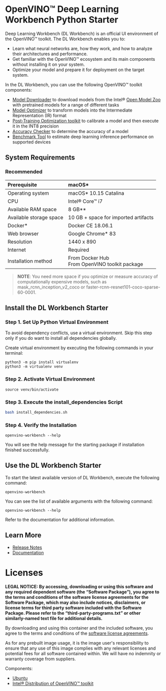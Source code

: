 # OpenVINO™ Deep Learning Workbench Python Starter

Deep Learning Workbench (DL Workbench) is an official UI environment of the OpenVINO™ toolkit.
The DL Workbench enables you to:

- Learn what neural networks are, how they work, and how to analyze their architectures and performance.
- Get familiar with the OpenVINO™ ecosystem and its main components without installing it on your system.
- Optimize your model and prepare it for deployment on the target system.

In the DL Workbench, you can use the following OpenVINO™ toolkit components:

* [Model Downloader](https://docs.openvinotoolkit.org/latest/omz_tools_downloader.html) to download models from the Intel® [Open Model Zoo](https://docs.openvinotoolkit.org/latest/trained_models.html) 
with pretrained models for a range of different tasks
* [Model Optimizer](https://docs.openvinotoolkit.org/latest/openvino_docs_MO_DG_Deep_Learning_Model_Optimizer_DevGuide.html) to transform models into
the Intermediate Representation (IR) format
* [Post-Training Optimization toolkit](https://docs.openvinotoolkit.org/latest/pot_README.html) to calibrate a model and then execute it in the
 INT8 precision
* [Accuracy Checker](https://docs.openvinotoolkit.org/latest/omz_tools_accuracy_checker.html) to determine the accuracy of a model
* [Benchmark Tool](https://docs.openvinotoolkit.org/latest/openvino_inference_engine_tools_benchmark_tool_README.html) to estimate deep learning inference performance on supported devices
## System Requirements

### Recommended

Prerequisite | macOS* |
:----- | :-----
Operating system|macOS\* 10.15 Catalina|
CPU | Intel® Core™ i7|
Available RAM space| 8 GB\** |
Available storage space| 10 GB + space for imported artifacts|
Docker\*| Docker CE 18.06.1 |
Web browser| Google Chrome\* 83|
Resolution| 1440 x 890|
Internet|Required|
Installation method| From Docker Hub <br> From OpenVINO toolkit package|

> **NOTE**: You need more space if you optimize or measure accuracy of computationally expensive models,
> such as mask_rcnn_inception_v2_coco or faster-rcnn-resnet101-coco-sparse-60-0001.

## Install the DL Workbench Starter

### Step 1. Set Up Python Virtual Environment

To avoid dependency conflicts, use a virtual environment. Skip this step only if you do want to install all dependencies globally.

Create virtual environment by executing the following commands in your terminal:

```
python3 -m pip install virtualenv
python3 -m virtualenv venv
```

### Step 2. Activate Virtual Environment

```
source venv/bin/activate
```

### Step 3. Execute the install_dependencies Script

```bash
bash install_dependencies.sh
```

### Step 4. Verify the Installation
```
openvino-workbench --help
```
You will see the help message for the starting package if installation finished successfully.

## Use the DL Workbench Starter

To start the latest available version of DL Workbench, execute the following command:

```
openvino-workbench
```

You can see the list of available arguments with the following command:
```
openvino-workbench --help
```

Refer to the documentation for additional information.

## Learn More
* [Release Notes](https://software.intel.com/content/www/us/en/develop/articles/openvino-relnotes.html)
* [Documentation](https://docs.openvinotoolkit.org/latest/workbench_docs_Workbench_DG_Introduction.html)

# Licenses

**LEGAL NOTICE: By accessing, downloading or using this software and any required dependent software (the “Software Package”), you agree to the terms and conditions of the software license agreements for the Software Package, which may also include notices, disclaimers, or license terms for third party software included with the Software Package. Please refer to the “third-party-programs.txt” or other similarly-named text file for additional details.**

By downloading and using this container and the included software, you agree to the terms and
conditions of the [software license
agreements](https://software.intel.com/en-us/license/eula-for-intel-software-development-products).

As for any prebuilt image usage, it is the image user's responsibility to ensure that any use of
this image complies with any relevant licenses and potential fees for all software contained within.
We will have no indemnity or warranty coverage from suppliers.

Components:

* [Ubuntu](https://hub.docker.com/_/ubuntu)
* [Intel® Distribution of OpenVINO™
  toolkit](https://software.intel.com/en-us/license/eula-for-intel-software-development-products)